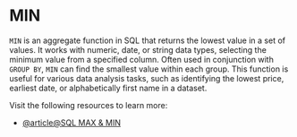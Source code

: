 # MIN

`MIN` is an aggregate function in SQL that returns the lowest value in a set of values. It works with numeric, date, or string data types, selecting the minimum value from a specified column. Often used in conjunction with `GROUP BY`, `MIN` can find the smallest value within each group. This function is useful for various data analysis tasks, such as identifying the lowest price, earliest date, or alphabetically first name in a dataset.

Visit the following resources to learn more:

- [@article@SQL MAX & MIN](https://www.programiz.com/sql/min-and-max)